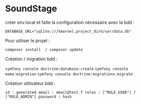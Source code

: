 # SoundStage

créer env.local et faite la configuration nécessaire avec la bdd : 

``
DATABASE_URL="sqlite:///%kernel.project_dir%/var/data.db"
``

Pour utiliser le projet : 

``
composer install  / composer update
``

Création / migration bdd :

``
symfony console doctrine:database:create
``
``
symfony console make:migration
``
``
symfony console doctrine:migrations:migrate
``


Création utilisateur bdd : 

``
id : generated
email : email@test.f
roles : ["ROLE_USER"] / ["ROLE_ADMIN"]
password : hash
``